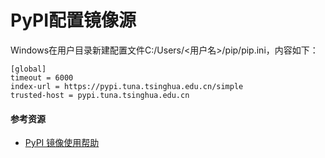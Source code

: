 # PyPI配置镜像源

Windows在用户目录新建配置文件C:/Users/<用户名>/pip/pip.ini，内容如下：

```
[global]
timeout = 6000
index-url = https://pypi.tuna.tsinghua.edu.cn/simple
trusted-host = pypi.tuna.tsinghua.edu.cn
```

#### 参考资源

- [PyPI 镜像使用帮助](https://mirrors.tuna.tsinghua.edu.cn/help/pypi/)